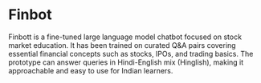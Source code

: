 # Finbot
Finbott is a fine-tuned large language model chatbot focused on stock market education. It has been trained on curated Q&amp;A pairs covering essential financial concepts such as stocks, IPOs, and trading basics. The prototype can answer queries in Hindi-English mix (Hinglish), making it approachable and easy to use for Indian learners.
